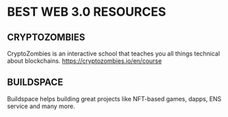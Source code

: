# BEST WEB 3.0 RESOURCES

## CRYPTOZOMBIES 
CryptoZombies is an interactive school that teaches you all things technical about blockchains.
https://cryptozombies.io/en/course

## BUILDSPACE
Buildspace helps building great projects like NFT-based games, dapps, ENS service and many more. 
